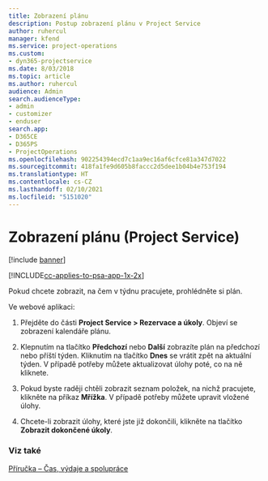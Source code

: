 ```yaml
---
title: Zobrazení plánu
description: Postup zobrazení plánu v Project Service
author: ruhercul
manager: kfend
ms.service: project-operations
ms.custom:
- dyn365-projectservice
ms.date: 8/03/2018
ms.topic: article
ms.author: ruhercul
audience: Admin
search.audienceType:
- admin
- customizer
- enduser
search.app:
- D365CE
- D365PS
- ProjectOperations
ms.openlocfilehash: 902254394ecd7c1aa9ec16af6cfce81a347d7022
ms.sourcegitcommit: 418fa1fe9d605b8faccc2d5dee1b04b4e753f194
ms.translationtype: HT
ms.contentlocale: cs-CZ
ms.lasthandoff: 02/10/2021
ms.locfileid: "5151020"
---
```

# <a name="view-your-schedule-project-service"></a>Zobrazení plánu (Project Service)

[!include [banner](../includes/psa-now-project-operations.md)]

[!INCLUDE[cc-applies-to-psa-app-1x-2x](../includes/cc-applies-to-psa-app-1x-2x.md)]

Pokud chcete zobrazit, na čem v týdnu pracujete, prohlédněte si plán.  
  
 Ve webové aplikaci:  
  
1.  Přejděte do části **Project Service > Rezervace a úkoly**. Objeví se zobrazení kalendáře plánu.  
  
2.  Klepnutím na tlačítko **Předchozí** nebo **Další** zobrazíte plán na předchozí nebo příští týden. Kliknutím na tlačítko **Dnes** se vrátit zpět na aktuální týden. V případě potřeby můžete aktualizovat úlohy poté, co na ně kliknete.  
  
3.  Pokud byste raději chtěli zobrazit seznam položek, na nichž pracujete, klikněte na příkaz **Mřížka**. V případě potřeby můžete upravit vložené úlohy.  
  
4.  Chcete-li zobrazit úlohy, které jste již dokončili, klikněte na tlačítko **Zobrazit dokončené úkoly**.  
  
### <a name="see-also"></a>Viz také  
 [Příručka – Čas, výdaje a spolupráce](../psa/time-expense-collaboration-guide.md)
